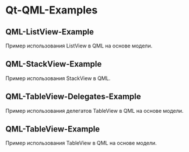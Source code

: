 # Qt-QML-Examples

## QML-ListView-Example

Пример использования ListView в QML на основе модели.

## QML-StackView-Example

Пример использования StackView в QML.

## QML-TableView-Delegates-Example

Пример использования делегатов TableView в QML на основе модели.

## QML-TableView-Example

Пример использования TableView в QML на основе модели.